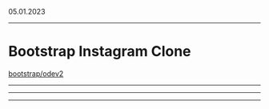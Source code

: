 

05.01.2023
***
# Bootstrap Instagram Clone
[bootstrap/odev2](https://app.patika.dev/courses/bootstrap/odev2)
***
---
***